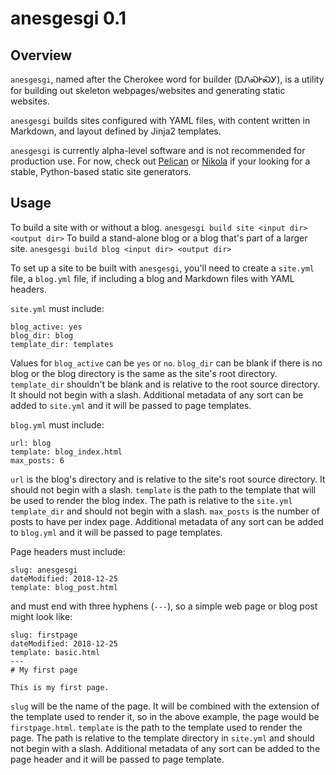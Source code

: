 # anesgesgi 0.1

## Overview

`anesgesgi`, named after the Cherokee word for builder (ᎠᏁᏍᎨᏍᎩ),
is a utility for building out skeleton webpages/websites and
generating static websites.

`anesgesgi` builds sites configured with YAML files, with content
written in Markdown, and layout defined by Jinja2 templates.

`anesgesgi` is currently alpha-level software and is not recommended
for production use. For now, check out [Pelican][1] or [Nikola][2]
if your looking for a stable, Python-based static site generators.

## Usage

To build a site with or without a blog.
`anesgesgi build site <input dir> <output dir>`
To build a stand-alone blog or a blog that's part of a larger site.
`anesgesgi build blog <input dir> <output dir>`

To set up a site to be built with `anesgesgi`, you'll need to create
a `site.yml` file, a `blog.yml` file, if including a blog and Markdown
files with YAML headers.

`site.yml` must include:

    blog_active: yes
    blog_dir: blog
    template_dir: templates

Values for `blog_active` can be `yes` or `no`. `blog_dir` can be blank
if there is no blog or the blog directory is the same as the site's root
directory. `template_dir` shouldn't be blank and is relative to the root
source directory. It should not begin with a slash. Additional metadata
of any sort can be added to `site.yml` and it will be passed to page
templates.

`blog.yml` must include:

    url: blog
    template: blog_index.html
    max_posts: 6

`url` is the blog's directory and is relative to the site's root source
directory. It should not begin with a slash. `template` is the path to
the template that will be used to render the blog index. The path is
relative to the `site.yml` `template_dir` and should not begin with
a slash. `max_posts` is the number of posts to have per index page.
Additional metadata of any sort can be added to `blog.yml` and it will
be passed to page templates.

Page headers must include:

    slug: anesgesgi
    dateModified: 2018-12-25
    template: blog_post.html

and must end with three hyphens (`---`), so a simple web page or blog post
might look like:

    slug: firstpage
    dateModified: 2018-12-25
    template: basic.html
    ---
    # My first page

    This is my first page.

`slug` will be the name of the page. It will be combined with the extension
of the template used to render it, so in the above example, the page would
be `firstpage.html`. `template` is the path to the template used to render
the page. The path is relative to the template directory in `site.yml` and
should not begin with a slash. Additional metadata of any sort can be added
to the page header and it will be passed to page template.

[1]: https://blog.getpelican.com/
[2]: https://getnikola.com/